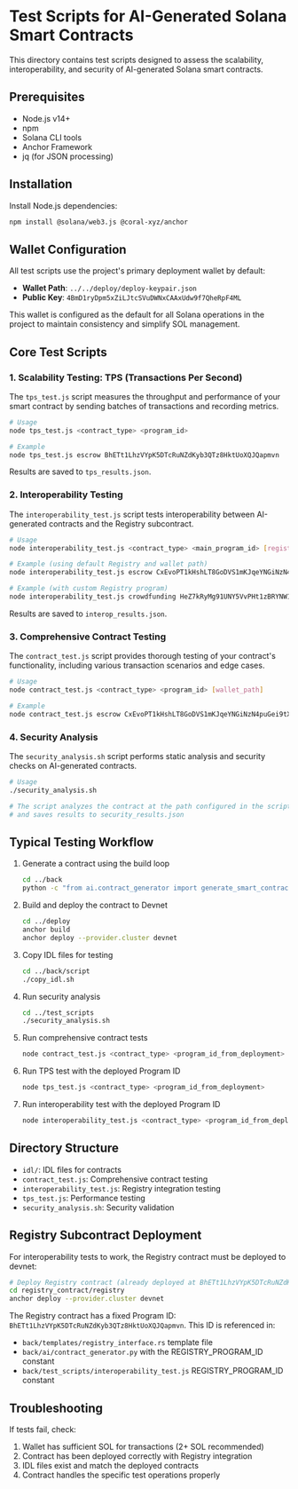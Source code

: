 # Test Scripts for AI-Generated Solana Smart Contracts

This directory contains test scripts designed to assess the scalability, interoperability, and security of AI-generated Solana smart contracts.

## Prerequisites

- Node.js v14+
- npm
- Solana CLI tools
- Anchor Framework
- jq (for JSON processing)

## Installation

Install Node.js dependencies:

```bash
npm install @solana/web3.js @coral-xyz/anchor
```

## Wallet Configuration

All test scripts use the project's primary deployment wallet by default:

- **Wallet Path**: `../../deploy/deploy-keypair.json`
- **Public Key**: `4BmD1ryDpm5xZiLJtcSVuDWNxCAAxUdw9f7QheRpF4ML`

This wallet is configured as the default for all Solana operations in the project to maintain consistency and simplify SOL management.

## Core Test Scripts

### 1. Scalability Testing: TPS (Transactions Per Second)

The `tps_test.js` script measures the throughput and performance of your smart contract by sending batches of transactions and recording metrics.

```bash
# Usage
node tps_test.js <contract_type> <program_id>

# Example
node tps_test.js escrow BhETt1LhzVYpK5DTcRuNZdKyb3QTz8HktUoXQJQapmvn
```

Results are saved to `tps_results.json`.

### 2. Interoperability Testing

The `interoperability_test.js` script tests interoperability between AI-generated contracts and the Registry subcontract.

```bash
# Usage
node interoperability_test.js <contract_type> <main_program_id> [registry_program_id] [wallet_path]

# Example (using default Registry and wallet path)
node interoperability_test.js escrow CxEvoPT1kHshLT8GoDVS1mKJqeYNGiNzN4puGei9tXKq

# Example (with custom Registry program)
node interoperability_test.js crowdfunding HeZ7kRyMg91UNY5VvPHt1zBRYNW1sw9UA3BwhPvMimcP BhETt1LhzVYpK5DTcRuNZdKyb3QTz8HktUoXQJQapmvn
```

Results are saved to `interop_results.json`.

### 3. Comprehensive Contract Testing

The `contract_test.js` script provides thorough testing of your contract's functionality, including various transaction scenarios and edge cases.

```bash
# Usage
node contract_test.js <contract_type> <program_id> [wallet_path]

# Example
node contract_test.js escrow CxEvoPT1kHshLT8GoDVS1mKJqeYNGiNzN4puGei9tXKq
```

### 4. Security Analysis

The `security_analysis.sh` script performs static analysis and security checks on AI-generated contracts.

```bash
# Usage
./security_analysis.sh

# The script analyzes the contract at the path configured in the script
# and saves results to security_results.json
```

## Typical Testing Workflow

1. Generate a contract using the build loop
   ```bash
   cd ../back
   python -c "from ai.contract_generator import generate_smart_contract; generate_smart_contract('escrow', {'title': 'Escrow Contract', 'description': 'Simple escrow for SOL exchange', 'fields': {'amount': {'type': 'u64', 'description': 'Amount of SOL to be held in escrow'}, 'initializer_receives': {'type': 'bool', 'description': 'Whether initializer will receive the funds back'}, 'escrow_bump': {'type': 'u8', 'description': 'PDA bump for escrow account'}}})"
   ```

2. Build and deploy the contract to Devnet
   ```bash
   cd ../deploy
   anchor build
   anchor deploy --provider.cluster devnet
   ```

3. Copy IDL files for testing
   ```bash
   cd ../back/script
   ./copy_idl.sh
   ```

4. Run security analysis
   ```bash
   cd ../test_scripts
   ./security_analysis.sh
   ```

5. Run comprehensive contract tests
   ```bash
   node contract_test.js <contract_type> <program_id_from_deployment>
   ```

6. Run TPS test with the deployed Program ID
   ```bash
   node tps_test.js <contract_type> <program_id_from_deployment>
   ```

7. Run interoperability test with the deployed Program ID
   ```bash
   node interoperability_test.js <contract_type> <program_id_from_deployment>
   ```

## Directory Structure

- `idl/`: IDL files for contracts
- `contract_test.js`: Comprehensive contract testing
- `interoperability_test.js`: Registry integration testing
- `tps_test.js`: Performance testing
- `security_analysis.sh`: Security validation

## Registry Subcontract Deployment

For interoperability tests to work, the Registry contract must be deployed to devnet:

```bash
# Deploy Registry contract (already deployed at BhETt1LhzVYpK5DTcRuNZdKyb3QTz8HktUoXQJQapmvn)
cd registry_contract/registry
anchor deploy --provider.cluster devnet
```

The Registry contract has a fixed Program ID: `BhETt1LhzVYpK5DTcRuNZdKyb3QTz8HktUoXQJQapmvn`. This ID is referenced in:
- `back/templates/registry_interface.rs` template file
- `back/ai/contract_generator.py` with the REGISTRY_PROGRAM_ID constant
- `back/test_scripts/interoperability_test.js` REGISTRY_PROGRAM_ID constant

## Troubleshooting

If tests fail, check:
1. Wallet has sufficient SOL for transactions (2+ SOL recommended)
2. Contract has been deployed correctly with Registry integration
3. IDL files exist and match the deployed contracts
4. Contract handles the specific test operations properly 